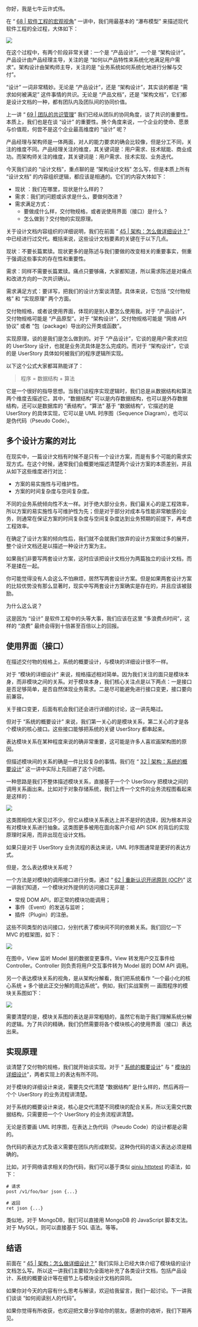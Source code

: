 你好，我是七牛云许式伟。

在 “ [68 \| 软件工程的宏观视角](https://time.geekbang.org/column/article/182924)” 一讲中，我们用最基本的 “瀑布模型” 来描述现代软件工程的全过程，大体如下：

![](https://static001.geekbang.org/resource/image/71/41/7141be3e927921fa8a73cd3d4a753541.png?wh=1284*404)

在这个过程中，有两个阶段非常关键：一个是 “产品设计”，一个是 “架构设计”。产品设计由产品经理主导，关注的是 “如何以产品特性来系统化地满足用户需求”。架构设计由架构师主导，关注的是 “业务系统如何系统化地进行分解与交付”。

“设计” 一词非常精妙。无论是 “产品设计”，还是 “架构设计”，其实谈的都是 “需求如何被满足” 这件事情的共识。无论是 “产品文档”，还是 “架构文档”，它们都是设计文档的一种，都有团队内及团队间的协同价值。

上一讲 “ [69 \| 团队的共识管理](https://time.geekbang.org/column/article/183900)” 我们已经从团队的协同角度，谈了共识的重要性。本质上，我们也是在谈 “设计” 的重要性。换个角度来说，一个企业的使命、愿景与价值观，何尝不是这个企业最高维度的 “设计” 呢？

产品经理与架构师是一体两面，对人的能力要求的确会比较像，但是分工不同，关注的维度不同。产品经理关注的维度，其关键词是：用户需求、技术赋能、商业成功。而架构师关注的维度，其关键词是：用户需求、技术实现、业务迭代。

今天我们谈的 “设计文档”，重点聊的是 “架构设计文档” 怎么写，但是本质上所有 “设计文档” 的内容组织逻辑，都应该是相通的。它们的内容大体如下：

- 现状 ：我们在哪里，现状是什么样的？
- 需求：我们的问题或诉求是什么，要做何改进？
- 需求满足方式：
  - 要做成什么样，交付物规格，或者说使用界面（接口）是什么？
  - 怎么做到？交付物的实现原理。

关于设计文档内容组织的详细说明，我们在前面 “ [45 \| 架构：怎么做详细设计？](https://time.geekbang.org/column/article/142032)” 中已经进行过交代。概括来说，这些设计文档要素的关键在于以下几点。

现状：不要长篇累牍。现状更多的是陈述与我们要做的改变相关的重要事实，侧重于强调这些事实的存在性和重要性。

需求：同样不需要长篇累牍。痛点只要够痛，大家都知道，所以需求陈述是对痛点和改进方向的一次共识确认。

需求满足方式：要详写，把我们的设计方案谈清楚。具体来说，它包括 “交付物规格” 和 “实现原理” 两个方面。

交付物规格，或者说使用界面，体现的是别人要怎么使用我。对于 “产品设计”，交付物规格可能是 “产品原型”。对于 “架构设计”，交付物规格可能是 “网络 API 协议” 或者 “包（package）导出的公开类或函数”。

实现原理，谈的是我们是怎么做到的。对于 “产品设计”，它谈的是用户需求对应的 UserStory 设计，也就是业务流具体是怎么完成的。而对于 “架构设计”，它谈的是 UserStory 具体如何被我们的程序逻辑所实现。

以下这个公式大家都耳熟能详了：

> 程序 = 数据结构 \+ 算法

它是一个很好的指导思想。当我们谈程序实现逻辑时，我们总是从数据结构和算法两个维度去描述它。其中，“数据结构” 可以是内存数据结构，也可以是外存数据结构，还可以是数据库的 “表结构”。“算法” 基于 “数据结构”，它描述的是 UserStory 的具体实现，它可以是 UML 时序图（Sequence Diagram），也可以是伪代码（Pseudo Code）。

## 多个设计方案的对比

在现实中，一篇设计文档有时候不是只有一个设计方案，而是有多个可能的需求实现方式。在这个时候，通常我们会概要地描述清楚两个设计方案的本质差别，并且从如下这些维度进行对比：

- 方案的易实施性与可维护性。
- 方案的时间复杂度与空间复杂度。

不同的业务系统倾向性不太一样。对于绝大部分业务，我们最关心的是工程效率，所以方案的易实施性与可维护性为先；但是对于部分对成本与性能非常敏感的业务，则通常在保证方案的时间复杂度与空间复杂度达到业务预期的前提下，再考虑工程效率。

在确定了设计方案的倾向性后，我们就不会就我们放弃的设计方案做过多的展开，整个设计文档还是以描述一种设计方案为主。

如果我们非要写两套设计方案，这时应该把设计文档分为两篇独立的设计文档，而不是揉在一起。

你可能觉得没有人会这么不怕麻烦，居然写两套设计方案。但是如果两套设计方案的比较优势没有那么显著时，现实中写两套设计方案确实是存在的，并且应该被鼓励。

为什么这么说？

这是因为 “设计” 是软件工程中的头等大事，我们应该在这里 “多浪费点时间”，这样的 “浪费” 最终会得到十倍甚至百倍以上的回报。

## 使用界面（接口）

在描述交付物的规格上，系统的概要设计，与模块的详细设计很不一样。

对于 “模块的详细设计” 来说，规格描述相对简单。因为我们关注的面只是模块本身，而非模块之间的关系。对于模块本身，我们核心关注点是以下两点：一是接口是否足够简单，是否自然体现业务需求。二是尽可能避免进行接口变更，接口要向前兼容。

关于接口变更，后面有机会我们还会进行详细的讨论，这一讲先略过。

但对于 “系统的概要设计” 来说，我们第一关心的是模块关系，第二关心的才是各个模块的核心接口。这些接口能够把系统的关键 UserStory 都串起来。

表达模块关系在某种程度来说的确非常重要，这可能是许多人喜欢画架构图的原因。

但描述模块间的关系的确是一件比较复杂的事情。我们在 “ [32 \| 架构：系统的概要设计](https://time.geekbang.org/column/article/117783)” 这一讲中实际上先回避了这个问题。

一种思路是我们不整体描述模块关系，直接基于一个个 UserStory 把模块之间的调用关系画出来。比如对于对象存储系统，我们上传一个文件的业务流程图看起来是这样的：

![](https://static001.geekbang.org/resource/image/a1/89/a126729331be7854fad7435d293ced89.png?wh=866*724)

这类图相信大家见过不少。但它从模块关系表达上并不是好的选择，因为根本并没有对模块关系进行抽象。这类图更多被用在面向客户介绍 API SDK 的背后的实现原理时采用，而非出现在设计文档。

如果只是对于 UserStory 业务流程的表达来说，UML 时序图通常是更好的表达方式。

但是，怎么表达模块关系呢？

一个方法是对模块的调用接口进行分类。通过 “ [62 \| 重新认识开闭原则 (OCP)](https://time.geekbang.org/column/article/175236)” 这一讲我们知道，一个模块对外提供的访问接口无非是：

- 常规 DOM API，即正常的模块功能调用；
- 事件（Event）的发送与监听；
- 插件（Plugin）的注册。

这些不同类型的访问接口，分别代表了模块间不同的依赖关系。我们回忆一下 MVC 的框架图，如下：

![](https://static001.geekbang.org/resource/image/32/cb/32c7df68c3f5d11a0a32f80d7c3a42cb.png?wh=1440*810)

在图中，View 监听 Model 层的数据变更事件。View 转发用户交互事件给 Controller。Controller 则负责将用户交互事件转为 Model 层的 DOM API 调用。

另一个表达模块关系的视角，是从架构分解看，我们把系统看作 “一个最小化的核心系统 \+ 多个彼此正交分解的周边系统”。例如，我们实战案例 — 画图程序的模块关系图如下：

![](https://static001.geekbang.org/resource/image/62/75/6270cc365ce1a19b230e243188ff7375.png?wh=876*2056)

需要清楚的是，模块关系图的表达是非常粗糙的，虽然它有助于我们理解系统分解的逻辑。为了共识的精确，我们仍然需要将各个模块核心的使用界面（接口）表达出来。

## 实现原理

谈清楚了交付物的规格，我们就开始谈实现。对于 “ [系统的概要设计](https://time.geekbang.org/column/article/117783)” 与 “ [模块的详细设计](https://time.geekbang.org/column/article/142032)”，两者实现上的表达有所不同。

对于模块的详细设计来说，需要先交代清楚 “数据结构” 是什么样的，然后再将一个个 UserStory 的业务流程讲清楚。

对于系统的概要设计来说，核心是交代清楚不同模块的配合关系，所以无需交代数据结构，只需要把一个个 UserStory 的业务流程讲清楚。

无论是否要画 UML 时序图，在表达上伪代码（Pseudo Code）的设计都是必需的。

伪代码的表达方式及语义需要在团队内形成默契。这种伪代码的语义表达必须是精确的。

比如，对于网络请求相关的伪代码，我们可以基于类似 [qiniu httptest](https://github.com/qiniu/httptest) 的语法，如下：

```
# 请求
post /v1/foo/bar json {...}

# 返回
ret json {...}

```

类似地，对于 MongoDB，我们可以直接用 MongoDB 的 JavaScript 脚本文法。对于 MySQL，则可以直接基于 SQL 语法。等等。

## 结语

前面在 “ [45 \| 架构：怎么做详细设计？](https://time.geekbang.org/column/article/142032)” 我们实际上已经大体介绍了模块级的设计文档怎么写。所以这一讲我们主要较为全面地补充了各类设计文档，包括产品设计、系统的概要设计等在细节上与模块设计文档的异同。

如果你对今天的内容有什么思考与解读，欢迎给我留言，我们一起讨论。下一讲我们谈谈 “如何阅读别人的代码”。

如果你觉得有所收获，也欢迎把文章分享给你的朋友。感谢你的收听，我们下期再见。